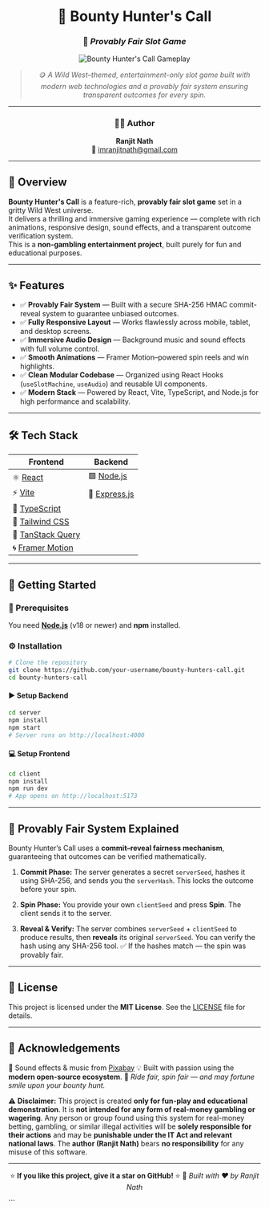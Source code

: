 <div align="center">

# 🤠 **Bounty Hunter's Call**  
### 🎰 *Provably Fair Slot Game*

![Bounty Hunter's Call Gameplay](screenshot.png)

> 🪙 *A Wild West–themed, entertainment-only slot game built with modern web technologies and a provably fair system ensuring transparent outcomes for every spin.*

---

### 👨‍💻 Author  
**Ranjit Nath**  
📧 [imranjitnath@gmail.com](mailto:imranjitnath@gmail.com)

---

</div>

## 🌵 Overview
**Bounty Hunter's Call** is a feature-rich, **provably fair slot game** set in a gritty Wild West universe.  
It delivers a thrilling and immersive gaming experience — complete with rich animations, responsive design, sound effects, and a transparent outcome verification system.  
This is a **non-gambling entertainment project**, built purely for fun and educational purposes.

---

## ✨ Features
- ✅ **Provably Fair System** — Built with a secure SHA-256 HMAC commit-reveal system to guarantee unbiased outcomes.  
- ✅ **Fully Responsive Layout** — Works flawlessly across mobile, tablet, and desktop screens.  
- ✅ **Immersive Audio Design** — Background music and sound effects with full volume control.  
- ✅ **Smooth Animations** — Framer Motion–powered spin reels and win highlights.  
- ✅ **Clean Modular Codebase** — Organized using React Hooks (`useSlotMachine`, `useAudio`) and reusable UI components.  
- ✅ **Modern Stack** — Powered by React, Vite, TypeScript, and Node.js for high performance and scalability.

---

## 🛠️ Tech Stack

| Frontend | Backend |
|-----------|----------|
| ⚛️ [React](https://reactjs.org/) | 🟩 [Node.js](https://nodejs.org/) |
| ⚡ [Vite](https://vitejs.dev/) | 🚀 [Express.js](https://expressjs.com/) |
| 🧩 [TypeScript](https://www.typescriptlang.org/) | |
| 🎨 [Tailwind CSS](https://tailwindcss.com/) | |
| 🔄 [TanStack Query](https://tanstack.com/query/latest) | |
| 🌀 [Framer Motion](https://www.framer.com/motion/) | |

---

## 🚀 Getting Started

### 🧰 Prerequisites
You need **[Node.js](https://nodejs.org/)** (v18 or newer) and **npm** installed.

### ⚙️ Installation

```bash
# Clone the repository
git clone https://github.com/your-username/bounty-hunters-call.git
cd bounty-hunters-call
````

#### ▶️ Setup Backend

```bash
cd server
npm install
npm start
# Server runs on http://localhost:4000
```

#### 💻 Setup Frontend

```bash
cd client
npm install
npm run dev
# App opens on http://localhost:5173
```

---

## 🎰 Provably Fair System Explained

Bounty Hunter’s Call uses a **commit–reveal fairness mechanism**, guaranteeing that outcomes can be verified mathematically.

1. **Commit Phase:**
   The server generates a secret `serverSeed`, hashes it using SHA-256, and sends you the `serverHash`. This locks the outcome before your spin.

2. **Spin Phase:**
   You provide your own `clientSeed` and press **Spin**. The client sends it to the server.

3. **Reveal & Verify:**
   The server combines `serverSeed` + `clientSeed` to produce results, then **reveals** its original `serverSeed`.
   You can verify the hash using any SHA-256 tool.
   ✅ If the hashes match — the spin was provably fair.

---

## 📜 License

This project is licensed under the **MIT License**.
See the [LICENSE](LICENSE) file for details.

---

## 🙏 Acknowledgements

🎵 Sound effects & music from [Pixabay](https://pixabay.com/sound-effects/)
💡 Built with passion using the **modern open-source ecosystem**.
🤠 *Ride fair, spin fair — and may fortune smile upon your bounty hunt.*

⚠️ **Disclaimer:**
This project is created **only for fun-play and educational demonstration**.
It is **not intended for any form of real-money gambling or wagering**.
Any person or group found using this system for real-money betting, gambling, or similar illegal activities will be **solely responsible for their actions** and may be **punishable under the IT Act and relevant national laws**.
The **author (Ranjit Nath)** bears **no responsibility** for any misuse of this software.

---

<div align="center">

⭐ **If you like this project, give it a star on GitHub!** ⭐
🧭 *Built with ❤️ by Ranjit Nath*

</div>
```
